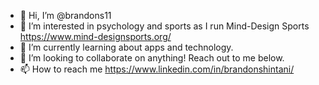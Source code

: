 - 👋 Hi, I’m @brandons11
- 👀 I’m interested in psychology and sports as I run Mind-Design Sports https://www.mind-designsports.org/
- 🌱 I’m currently learning about apps and technology.
- 💞️ I’m looking to collaborate on anything! Reach out to me below. 
- 📫 How to reach me https://www.linkedin.com/in/brandonshintani/

<!---
brandons11/brandons11 is a ✨ special ✨ repository because its `README.md` (this file) appears on your GitHub profile.
You can click the Preview link to take a look at your changes.
--->
